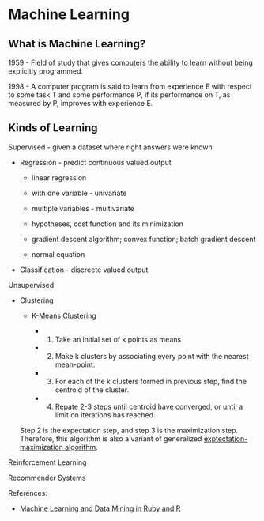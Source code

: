 # Machine Learning


## What is Machine Learning?

1959 - Field of study that gives computers the ability to learn without being explicitly programmed.

1998 - A computer program is said to learn from experience E with respect to some task T and some performance P, if its performance on T, as measured by P, improves with experience E.


## Kinds of Learning

Supervised - given a dataset where right answers were known

 * Regression - predict continuous valued output

   * linear regression

    * with one variable - univariate

    * multiple variables - multivariate

    * hypotheses, cost function and its minimization

   * gradient descent algorithm; convex function; batch gradient descent

   * normal equation

 * Classification - discreete valued output

Unsupervised

 * Clustering
 
   * [K-Means Clustering](http://en.wikipedia.org/wiki/K-means_clustering)

     * 1. Take an initial set of k points as means

     * 2. Make k clusters by associating every point with the nearest mean-point.

     * 3. For each of the k clusters formed in previous step, find the centroid of the cluster.

     * 4. Repate 2-3 steps until centroid have converged, or until a limit on iterations has reached.

    Step 2 is the expectation step, and step 3 is the maximization step. Therefore, this algorithm is also a variant of generalized [exptectation-maximization algorithm](http://en.wikipedia.org/wiki/Expectation-maximization_algorithm).


Reinforcement Learning

Recommender Systems



References:

 * [Machine Learning and Data Mining in Ruby and R](http://www.williamhertling.com/2010/04/machine-learning-and-data-mining-in.html)


